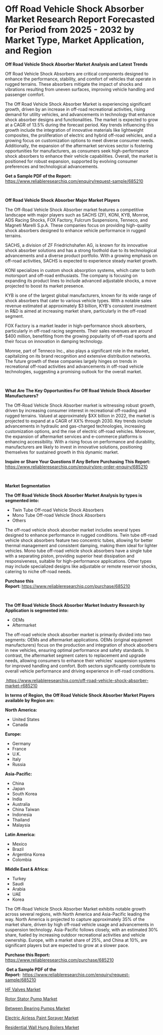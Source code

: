 <p><h1>Off Road Vehicle Shock Absorber Market Research Report Forecasted for Period from 2025 -  2032 by Market Type, Market Application, and Region</h1></p><p><strong>Off Road Vehicle Shock Absorber Market Analysis and Latest Trends</strong></p>
<p><p>Off Road Vehicle Shock Absorbers are critical components designed to enhance the performance, stability, and comfort of vehicles that operate in rugged terrains. These absorbers mitigate the impact of shocks and vibrations resulting from uneven surfaces, improving vehicle handling and passenger comfort.</p><p>The Off Road Vehicle Shock Absorber Market is experiencing significant growth, driven by an increase in off-road recreational activities, rising demand for utility vehicles, and advancements in technology that enhance shock absorber designs and functionalities. The market is expected to grow at a CAGR of 13.5% during the forecast period. Key trends influencing this growth include the integration of innovative materials like lightweight composites, the proliferation of electric and hybrid off-road vehicles, and a growing focus on customization options to meet diverse consumer needs. Additionally, the expansion of the aftermarket services sector is fostering opportunities for manufacturers, as consumers seek high-performance shock absorbers to enhance their vehicle capabilities. Overall, the market is positioned for robust expansion, supported by evolving consumer preferences and technological advancements.</p></p>
<p><strong>Get a Sample PDF of the Report:&nbsp;</strong> <a href="https://www.reliableresearchiq.com/enquiry/request-sample/685210?utm_campaign=103&utm_medium=2&utm_source=Github&utm_content=ia&utm_term=27032025&utm_id=off-road-vehicle-shock-absorber">https://www.reliableresearchiq.com/enquiry/request-sample/685210</a></p>
<p>&nbsp;</p>
<p><strong>Off Road Vehicle Shock Absorber Major Market Players</strong></p>
<p><p>The Off-Road Vehicle Shock Absorber market features a competitive landscape with major players such as SACHS (ZF), KONI, KYB, Monroe, ADS Racing Shocks, FOX Factory, Fulcrum Suspensions, Tenneco, and Magneti Marelli S.p.A. These companies focus on providing high-quality shock absorbers designed to enhance vehicle performance in rugged terrains.</p><p>SACHS, a division of ZF Friedrichshafen AG, is known for its innovative shock absorber solutions and has a strong foothold due to its technological advancements and a diverse product portfolio. With a growing emphasis on off-road activities, SACHS is expected to experience steady market growth.</p><p>KONI specializes in custom shock absorption systems, which cater to both motorsport and off-road enthusiasts. The company is focusing on expanding its product lines to include advanced adjustable shocks, a move projected to boost its market presence.</p><p>KYB is one of the largest global manufacturers, known for its wide range of shock absorbers that cater to various vehicle types. With a notable sales revenue estimated at approximately $3 billion, KYB's consistent investment in R&D is aimed at increasing market share, particularly in the off-road segment.</p><p>FOX Factory is a market leader in high-performance shock absorbers, particularly in off-road racing segments. Their sales revenues are around $400 million, benefiting from the growing popularity of off-road sports and their focus on innovation in damping technology.</p><p>Monroe, part of Tenneco Inc., also plays a significant role in the market, capitalizing on its brand recognition and extensive distribution networks. The future growth of these companies largely hinges on trends in recreational off-road activities and advancements in off-road vehicle technologies, suggesting a promising outlook for the overall market.</p></p>
<p>&nbsp;</p>
<p><strong>What Are The Key Opportunities For Off Road Vehicle Shock Absorber Manufacturers?</strong></p>
<p><p>The Off-Road Vehicle Shock Absorber market is witnessing robust growth, driven by increasing consumer interest in recreational off-roading and rugged terrains. Valued at approximately $XX billion in 2022, the market is projected to expand at a CAGR of XX% through 2030. Key trends include advancements in hydraulic and gas-charged technologies, increasing customization options, and the rise of electric off-road vehicles. Moreover, the expansion of aftermarket services and e-commerce platforms is enhancing accessibility. With a rising focus on performance and durability, manufacturers are likely to invest in innovative solutions, positioning themselves for sustained growth in this dynamic market.</p></p>
<p><strong>Inquire or Share Your Questions If Any Before Purchasing This Report:</strong> <a href="https://www.reliableresearchiq.com/enquiry/pre-order-enquiry/685210?utm_campaign=103&utm_medium=2&utm_source=Github&utm_content=ia&utm_term=27032025&utm_id=off-road-vehicle-shock-absorber">https://www.reliableresearchiq.com/enquiry/pre-order-enquiry/685210</a></p>
<p>&nbsp;</p>
<p><strong>Market Segmentation</strong></p>
<p><strong>The Off Road Vehicle Shock Absorber Market Analysis by types is segmented into:</strong></p>
<p><ul><li>Twin Tube Off-road Vehicle Shock Absorbers</li><li>Mono Tube Off-road Vehicle Shock Absorbers</li><li>Others</li></ul></p>
<p><p>The off-road vehicle shock absorber market includes several types designed to enhance performance in rugged conditions. Twin tube off-road vehicle shock absorbers feature two concentric tubes, allowing for better thermal management and consistent damping, making them ideal for lighter vehicles. Mono tube off-road vehicle shock absorbers have a single tube with a separating piston, providing superior heat dissipation and responsiveness, suitable for high-performance applications. Other types may include specialized designs like adjustable or remote reservoir shocks, catering to niche off-road needs.</p></p>
<p><strong>Purchase this Report:&nbsp;</strong><a href="https://www.reliableresearchiq.com/purchase/685210?utm_campaign=103&utm_medium=2&utm_source=Github&utm_content=ia&utm_term=27032025&utm_id=off-road-vehicle-shock-absorber">https://www.reliableresearchiq.com/purchase/685210</a></p>
<p>&nbsp;</p>
<p><strong>The Off Road Vehicle Shock Absorber Market Industry Research by Application is segmented into:</strong></p>
<p><ul><li>OEMs</li><li>Aftermarket</li></ul></p>
<p><p>The off-road vehicle shock absorber market is primarily divided into two segments: OEMs and aftermarket applications. OEMs (original equipment manufacturers) focus on the production and integration of shock absorbers in new vehicles, ensuring optimal performance and safety standards. In contrast, the aftermarket segment caters to replacement and upgrade needs, allowing consumers to enhance their vehicles' suspension systems for improved handling and comfort. Both sectors significantly contribute to overall vehicle performance and driving experience in off-road conditions.</p></p>
<p><a href="https://www.reliableresearchiq.com/off-road-vehicle-shock-absorber-market-r685210?utm_campaign=103&utm_medium=2&utm_source=Github&utm_content=ia&utm_term=27032025&utm_id=off-road-vehicle-shock-absorber">&nbsp;https://www.reliableresearchiq.com/off-road-vehicle-shock-absorber-market-r685210</a></p>
<p><strong>In terms of Region, the Off Road Vehicle Shock Absorber Market Players available by Region are:</strong></p>
<p>
    <p> <strong> North America: </strong>
        <ul>
            <li>United States</li>
            <li>Canada</li>
        </ul>
        </p> 
    <p> <strong> Europe: </strong>
        <ul>
            <li>Germany</li>
            <li>France</li>
            <li>U.K.</li>
            <li>Italy</li>
            <li>Russia</li>
        </ul>
        </p> 
    <p> <strong> Asia-Pacific: </strong>
        <ul>
            <li>China</li>
            <li>Japan</li>
            <li>South Korea</li>
            <li>India</li>
            <li>Australia</li>
            <li>China Taiwan</li>
            <li>Indonesia</li>
            <li>Thailand</li>
            <li>Malaysia</li>
        </ul>
        </p> 
    <p> <strong> Latin America: </strong>
        <ul>
            <li>Mexico</li>
            <li>Brazil</li>
            <li>Argentina Korea</li>
            <li>Colombia</li>
        </ul>
        </p> 
    <p> <strong> Middle East & Africa: </strong>
        <ul>
            <li>Turkey</li>
            <li>Saudi</li>
            <li>Arabia</li>
            <li>UAE</li>
            <li>Korea</li>
        </ul>
    </p>
    </p>
<p><p>The Off-Road Vehicle Shock Absorber Market exhibits notable growth across several regions, with North America and Asia-Pacific leading the way. North America is projected to capture approximately 35% of the market share, driven by high off-road vehicle usage and advancements in suspension technology. Asia-Pacific follows closely, with an estimated 30% share, fueled by increasing outdoor recreational activities and vehicle ownership. Europe, with a market share of 25%, and China at 10%, are significant players but are expected to grow at a slower pace.</p></p>
<p><strong>Purchase this Report: </strong><a href="https://www.reliableresearchiq.com/purchase/685210?utm_campaign=103&utm_medium=2&utm_source=Github&utm_content=ia&utm_term=27032025&utm_id=off-road-vehicle-shock-absorber">https://www.reliableresearchiq.com/purchase/685210</a></p>
<p>&nbsp;<strong>Get a Sample PDF of the Report:&nbsp;&nbsp;</strong><a href="https://www.reliableresearchiq.com/enquiry/request-sample/685210?utm_campaign=103&utm_medium=2&utm_source=Github&utm_content=ia&utm_term=27032025&utm_id=off-road-vehicle-shock-absorber">https://www.reliableresearchiq.com/enquiry/request-sample/685210</a></p>
<p><strong></strong></p>
<p><p><a href="https://github.com/snapetylerho/Market-Research-Report-List-1/blob/main/hf-valves-market.md?utm_campaign=103&utm_medium=2&utm_source=Github&utm_content=ia&utm_term=27032025&utm_id=off-road-vehicle-shock-absorber">HF Valves Market</a></p><p><a href="https://github.com/sulvantomppa/Market-Research-Report-List-1/blob/main/rotor-stator-pump-market.md?utm_campaign=103&utm_medium=2&utm_source=Github&utm_content=ia&utm_term=27032025&utm_id=off-road-vehicle-shock-absorber">Rotor Stator Pump Market</a></p><p><a href="https://github.com/iwanesucices/Market-Research-Report-List-1/blob/main/between-bearing-pumps-market.md?utm_campaign=103&utm_medium=2&utm_source=Github&utm_content=ia&utm_term=27032025&utm_id=off-road-vehicle-shock-absorber">Between Bearing Pumps Market</a></p><p><a href="https://github.com/trenkkwasek84/Market-Research-Report-List-1/blob/main/electric-airless-paint-sprayer-market.md?utm_campaign=103&utm_medium=2&utm_source=Github&utm_content=ia&utm_term=27032025&utm_id=off-road-vehicle-shock-absorber">Electric Airless Paint Sprayer Market</a></p><p><a href="https://github.com/stunzkocotpv/Market-Research-Report-List-1/blob/main/residential-wall-hung-boilers-market.md?utm_campaign=103&utm_medium=2&utm_source=Github&utm_content=ia&utm_term=27032025&utm_id=off-road-vehicle-shock-absorber">Residential Wall Hung Boilers Market</a></p></p>